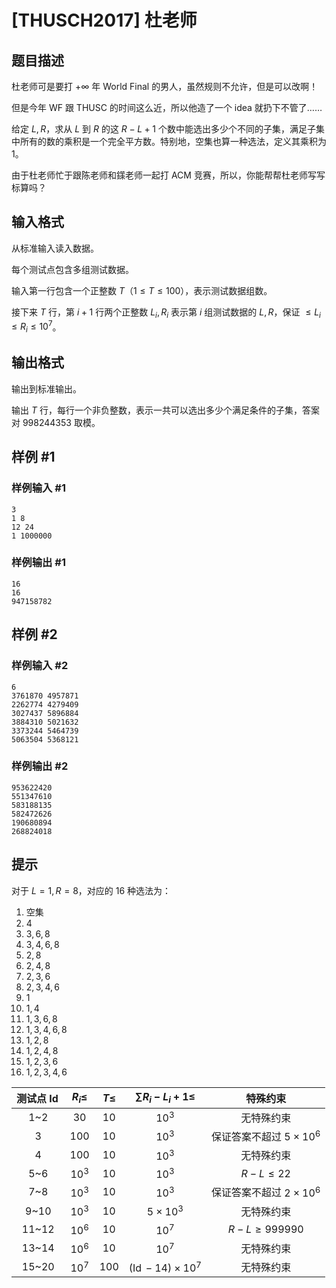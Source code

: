 # [THUSCH2017] 杜老师

## 题目描述

杜老师可是要打 $+∞$ 年 World Final 的男人，虽然规则不允许，但是可以改啊！

但是今年 WF 跟 THUSC 的时间这么近，所以他造了一个 idea 就扔下不管了……

给定 $L,R$，求从 $L$ 到 $R$ 的这 $R-L+1$ 个数中能选出多少个不同的子集，满足子集中所有的数的乘积是一个完全平方数。特别地，空集也算一种选法，定义其乘积为 $1$。

由于杜老师忙于跟陈老师和鏼老师一起打 ACM 竞赛，所以，你能帮帮杜老师写写标算吗？

## 输入格式

从标准输入读入数据。

每个测试点包含多组测试数据。

输入第一行包含一个正整数 $T$（$1\le T\le 100$），表示测试数据组数。

接下来 $T$ 行，第 $i+1$ 行两个正整数 $L_i,R_i$ 表示第 $i$ 组测试数据的 $L,R$，保证 $\le L_i\le R_i\le10^7$。

## 输出格式

输出到标准输出。

输出 $T$ 行，每行一个非负整数，表示一共可以选出多少个满足条件的子集，答案对 $998244353$ 取模。

## 样例 #1

### 样例输入 #1
```
3
1 8
12 24
1 1000000
```

### 样例输出 #1

```
16
16
947158782
```

## 样例 #2

### 样例输入 #2
```
6
3761870 4957871
2262774 4279409
3027437 5896884
3884310 5021632
3373244 5464739
5063504 5368121
```

### 样例输出 #2

```
953622420
551347610
583188135
582472626
190680894
268824018
```

## 提示

对于 $L=1,R=8$，对应的 $16$ 种选法为：

1. 空集
1. $4$
1. $3,6,8$
1. $3,4,6,8$
1. $2,8$
1. $2,4,8$
1. $2,3,6$
1. $2,3,4,6$
1. $1$
1. $1,4$
1. $1,3,6,8$
1. $1,3,4,6,8$
1. $1,2,8$
1. $1,2,4,8$
1. $1,2,3,6$
1. $1,2,3,4,6$

| 测试点 $\operatorname*{Id}$ | $R_i\le$ | $T\le$ | $\sum R_i-L_i+1\le$ | 特殊约束 |
| :----------: | :----------: | :----------: | :----------: | :----------: |
| 1~2 | $30$ | $10$ | $10^3$ | 无特殊约束 |
| 3 | $100$ | $10$ | $10^3$ | 保证答案不超过 $5\times 10^6$ |
| 4 | $100$ | $10$ | $10^3$ | 无特殊约束 |
| 5~6 | $10^3$ | $10$ | $10^3$ | $R-L\le22$ |
| 7~8 | $10^3$ | $10$ | $10^3$ | 保证答案不超过 $2\times 10^6$ |
| 9~10 | $10^3$ | $10$ | $5\times10^3$ | 无特殊约束 |
| 11~12 | $10^6$ | $10$ | $10^7$ | $R-L\ge999990$ |
| 13~14 | $10^6$ | $10$ | $10^7$ | 无特殊约束 |
| 15~20 | $10^7$ | $100$ | $(\operatorname*{Id}-14)\times 10^7$ | 无特殊约束 |

